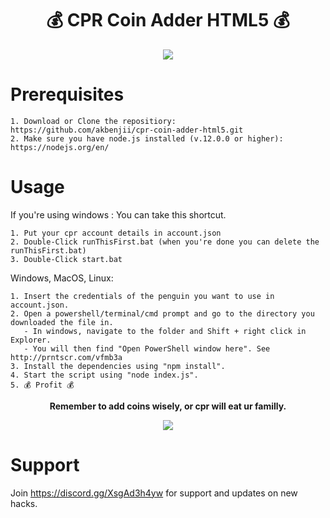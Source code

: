<h1 align="center">💰 CPR Coin Adder HTML5 💰 </h1>

<p align="center"><img src="https://i.imgur.com/w9LznP0_d.webp?maxwidth=760&fidelity=grand" /></p>


# Prerequisites
```
1. Download or Clone the repositiory:
https://github.com/akbenjii/cpr-coin-adder-html5.git
2. Make sure you have node.js installed (v.12.0.0 or higher):
https://nodejs.org/en/
```

# Usage
If you're using windows : You can take this shortcut.
```
1. Put your cpr account details in account.json
2. Double-Click runThisFirst.bat (when you're done you can delete the runThisFirst.bat)
3. Double-Click start.bat 
```
Windows, MacOS, Linux:
```
1. Insert the credentials of the penguin you want to use in account.json.
2. Open a powershell/terminal/cmd prompt and go to the directory you downloaded the file in. 
   - In windows, navigate to the folder and Shift + right click in Explorer. 
   - You will then find "Open PowerShell window here". See http://prntscr.com/vfmb3a
3. Install the dependencies using "npm install".
4. Start the script using "node index.js".
5. 💰 Profit 💰 
```


<p align="center"><b> Remember to add coins wisely, or cpr will eat ur familly.</b></p>
<p align="center"><img src="https://i.imgur.com/lDIqGhR.png" /></p>


# Support
Join https://discord.gg/XsgAd3h4yw for support and updates on new hacks.
